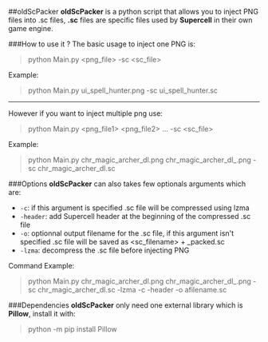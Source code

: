 ##oldScPacker
**oldScPacker** is a python script that allows you to inject PNG files into .sc files, **.sc** files are specific files used by **Supercell** in their own game engine.

###How to use it ?
The basic usage to inject one PNG is:  

> python Main.py <png\_file\> -sc <sc_file\>

Example:  

> python Main.py ui\_spell\_hunter.png -sc ui\_spell\_hunter.sc 

----------

However if you want to inject multiple png use:  

> python Main.py <png\_file1\> <png\_file2\> ... -sc <sc\_file>

Example:  

> python Main.py chr\_magic\_archer\_dl\.png  chr\_magic\_archer\_dl\_.png -sc chr\_magic\_archer\_dl.sc


###Options
**oldScPacker** can also takes few optionals arguments which are:  

* `-c`: if this argument is specified .sc file will be compressed using lzma
* `-header`: add Supercell header at the beginning of the compressed .sc file
* `-o`: optionnal output filename for the .sc file, if this argument isn't specified .sc file will be saved as <sc\_filename\> + _packed.sc 
* `-lzma`: decompress the .sc file before injecting PNG

Command Example:
> python Main.py chr\_magic\_archer\_dl\.png  chr\_magic\_archer\_dl\_.png -sc chr\_magic\_archer\_dl.sc -lzma -c -header -o afilename.sc

###Dependencies
**oldScPacker** only need one external library which is **Pillow**, install it with:  
 
> python -m pip install Pillow
